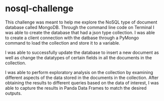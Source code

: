 # nosql-challenge

This challenge was meant to help me explore the NoSQL type of document database called MongoDB. Through the command line code on Terminal I was able to create the database that had a json type collection. I was able to create a client connection with the datbase through a PyMongo command to load the collection and store it to a variable. 

I was able to successfully update the database to insert a new document as well as change the datatypes of certain fields in all the documents in the collection.

I was able to perform exploratory analysis on the collection by examining different aspects of the data stored in the documents in the collection. After obtaining the results to different queries based on the data of interest, I was able to capture the results in Panda Data Frames to match the desired outputs. 
